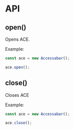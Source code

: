# API
## open()
Opens ACE.

Example:
```javascript
const ace = new Accessabar();

ace.open();
```

## close()
Closes ACE

Example:
```javascript
const ace = new Accessabar();

ace.close();
```
